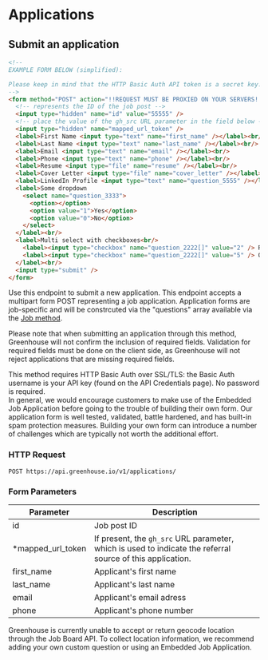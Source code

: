 # Applications

## Submit an application

```html 
<!--
EXAMPLE FORM BELOW (simplified):

Please keep in mind that the HTTP Basic Auth API token is a secret key.  Any form posts should be proxied by your own servers.  Any direct post to the /applications POST method would reveal your secret key to anybody that views source--which would be a very bad thing.
-->
<form method="POST" action="!!REQUEST MUST BE PROXIED ON YOUR SERVERS!!" enctype='multipart/form-data'>
  <!-- represents the ID of the job post -->
  <input type="hidden" name="id" value="55555" />
  <!-- place the value of the gh_src URL parameter in the field below -->
  <input type="hidden" name="mapped_url_token" />
  <label>First Name <input type="text" name="first_name" /></label><br/>
  <label>Last Name <input type="text" name="last_name" /></label><br/>
  <label>Email <input type="text" name="email" /></label><br/>
  <label>Phone <input type="text" name="phone" /></label><br/>
  <label>Resume <input type="file" name="resume" /></label><br/>
  <label>Cover Letter <input type="file" name="cover_letter" /></label><br/>
  <label>LinkedIn Profile <input type="text" name="question_5555" /></label><br/>
  <label>Some dropdown
    <select name="question_3333">
      <option></option>
      <option value="1">Yes</option>
      <option value="0">No</option>
    </select>
  </label><br/>
  <label>Multi select with checkboxes<br/>
    <label><input type="checkbox" name="question_2222[]" value="2" /> Red</label><br/>
    <label><input type="checkbox" name="question_2222[]" value="5" /> Orange</label>
  </label><br/>
  <input type="submit" />
</form>
```

Use this endpoint to submit a new application. This endpoint accepts a multipart form POST representing a job application. Application forms are job-specific and will be constrcuted via the "questions" array available via the [Job method](#retrieve-a-job). 

Please note that when submitting an application through this method, Greenhouse will not confirm the inclusion of required fields. Validation for required fields must be done on the client side, as Greenhouse will not reject applications that are missing required fields.

<aside class="warning">
  This method requires HTTP Basic Auth over SSL/TLS: the Basic Auth username is your API key (found on the API Credentials page). No password is required. 
</aside>

<aside class="notice">
  In general, we would encourage customers to make use of the Embedded Job Application before going to the trouble of building their own form. Our application form is well tested, validated, battle hardened, and has built-in spam protection measures. Building your own form can introduce a number of challenges which are typically not worth the additional effort.
</aside>

### HTTP Request

`POST https://api.greenhouse.io/v1/applications/`

### Form Parameters

Parameter | Description
--------- | -----------
id | Job post ID
*mapped_url_token | If present, the `gh_src` URL parameter, which is used to indicate the referral source of this application.
first_name | Applicant's first name
last_name | Applicant's last name
email | Applicant's email adress
phone | Applicant's phone number 

<aside class="notice">
Greenhouse is currently unable to accept or return geocode location through the Job Board API. To collect location information, we recommend adding your own custom question or using an Embedded Job Application.
</aside>